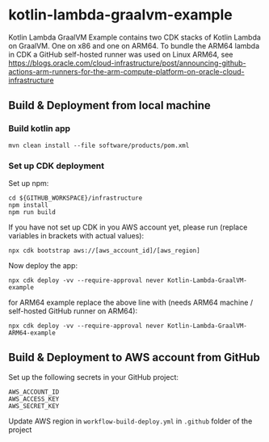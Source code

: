 # kotlin-lambda-graalvm-example
Kotlin Lambda GraalVM Example contains two CDK stacks of Kotlin Lambda on GraalVM. One on x86 and one on ARM64. 
To bundle the ARM64 lambda in CDK a GitHub self-hosted runner was used on Linux ARM64, see https://blogs.oracle.com/cloud-infrastructure/post/announcing-github-actions-arm-runners-for-the-arm-compute-platform-on-oracle-cloud-infrastructure

## Build & Deployment from local machine
### Build kotlin app
```
mvn clean install --file software/products/pom.xml
```
### Set up CDK deployment

Set up npm:
```
cd ${GITHUB_WORKSPACE}/infrastructure
npm install
npm run build
```

If you have not set up CDK in you AWS account yet, please run (replace variables in brackets with actual values):
```
npx cdk bootstrap aws://[aws_account_id]/[aws_region]
```

Now deploy the app:
```
npx cdk deploy -vv --require-approval never Kotlin-Lambda-GraalVM-example
```

for ARM64 example replace the above line with (needs ARM64 machine / self-hosted GitHub runner on ARM64):
```
npx cdk deploy -vv --require-approval never Kotlin-Lambda-GraalVM-ARM64-example
```

## Build & Deployment to AWS account from GitHub
Set up the following secrets in your GitHub project:
```
AWS_ACCOUNT_ID
AWS_ACCESS_KEY
AWS_SECRET_KEY
```
Update AWS region in `workflow-build-deploy.yml` in `.github` folder of the project